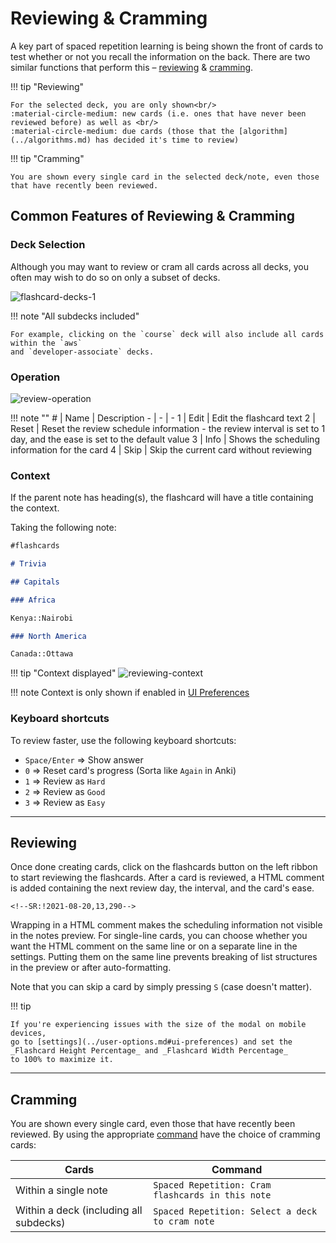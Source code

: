 # Reviewing & Cramming

A key part of spaced repetition learning is being shown the front of cards to test whether or not you recall the information on the back. There are two similar functions that perform this – [reviewing](#reviewing) & [cramming](#cramming).

<div class="grid" markdown>

!!! tip "Reviewing"

    For the selected deck, you are only shown<br/>
    :material-circle-medium: new cards (i.e. ones that have never been reviewed before) as well as <br/>
    :material-circle-medium: due cards (those that the [algorithm](../algorithms.md) has decided it's time to review)

!!! tip "Cramming"

    You are shown every single card in the selected deck/note, even those that have recently been reviewed.

</div>

## Common Features of Reviewing & Cramming

### Deck Selection

Although you may want to review or cram all cards across all decks, you often may wish to do so on only a subset of decks.

![flashcard-decks-1](https://github.com/user-attachments/assets/a207b0f6-b064-443c-9c55-540681b10891)

!!! note "All subdecks included"

    For example, clicking on the `course` deck will also include all cards within the `aws`
    and `developer-associate` decks.

### Operation

![review-operation](https://github.com/user-attachments/assets/d8f438dc-f1f0-43c4-a752-a5eeb64346e4)

!!! note "" # | Name | Description - | - | -
1 | Edit | Edit the flashcard text
2 | Reset | Reset the review schedule information - the review interval is set to 1 day, and the ease is set to the default value
3 | Info | Shows the scheduling information for the card
4 | Skip | Skip the current card without reviewing

### Context

If the parent note has heading(s), the flashcard will have a title containing the context.

Taking the following note:

```markdown
#flashcards

# Trivia

## Capitals

### Africa

Kenya::Nairobi

### North America

Canada::Ottawa
```

!!! tip "Context displayed"
![reviewing-context](https://github.com/user-attachments/assets/2ccfc23a-a106-4133-91ec-8bd0efd0e372)

!!! note
Context is only shown if enabled in [UI Preferences](../user-options.md#ui-preferences)

### Keyboard shortcuts

To review faster, use the following keyboard shortcuts:

-   `Space/Enter` => Show answer
-   `0` => Reset card's progress (Sorta like `Again` in Anki)
-   `1` => Review as `Hard`
-   `2` => Review as `Good`
-   `3` => Review as `Easy`

---

## Reviewing

Once done creating cards, click on the flashcards button on the left ribbon to start reviewing the flashcards. After a card is reviewed, a HTML comment is added containing the next review day, the interval, and the card's ease.

```
<!--SR:!2021-08-20,13,290-->
```

Wrapping in a HTML comment makes the scheduling information not visible in the notes preview. For single-line cards, you can choose whether you want the HTML comment on the same line or on a separate line in the settings. Putting them on the same line prevents breaking of list structures in the preview or after auto-formatting.

Note that you can skip a card by simply pressing `S` (case doesn't matter).

!!! tip

    If you're experiencing issues with the size of the modal on mobile devices,
    go to [settings](../user-options.md#ui-preferences) and set the _Flashcard Height Percentage_ and _Flashcard Width Percentage_
    to 100% to maximize it.

---

## Cramming

You are shown every single card, even those that have recently been reviewed.
By using the appropriate [command](../plugin-commands.md) have the choice of cramming cards:

| Cards                                  | Command                                           |
| -------------------------------------- | ------------------------------------------------- |
| Within a single note                   | `Spaced Repetition: Cram flashcards in this note` |
| Within a deck (including all subdecks) | `Spaced Repetition: Select a deck to cram note`   |

